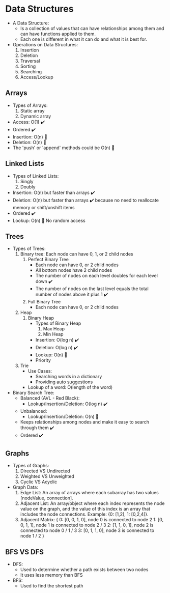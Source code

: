 # Data Structures

- A Data Structure:
  - Is a collection of values that can have relationships among them and can have functions applied to them.
  - Each one is different in what it can do and what it is best for.
- Operations on Data Structures:
  1. Insertion
  2. Deletion
  3. Traversal
  4. Sorting
  5. Searching
  6. Access/Lookup

## Arrays

- Types of Arrays:
  1. Static array
  2. Dynamic array
- Access: O(1) ✔️
- Ordered ✔️
- Insertion: O(n) 🔴
- Deletion: O(n) 🔴
- The 'push' or 'append' methods could be O(n) 🔴

## Linked Lists

- Types of Linked Lists:
  1. Singly
  2. Doubly
- Insertion: O(n) but faster than arrays ✔️
- Deletion: O(n) but faster than arrays ✔️
  because no need to reallocate memory or shift/unshift items
- Ordered ✔️
- Lookup: O(n) 🔴
  No random access

## Trees

- Types of Trees:
  1. Binary tree: Each node can have 0, 1, or 2 child nodes
     1. Perfect Binary Tree
        - Each node can have 0, or 2 child nodes
        - All bottom nodes have 2 child nodes
        - The number of nodes on each level doubles for each level down ✔️
        - The number of nodes on the last level equals the total number of nodes above it plus 1 ✔️
     2. Full Binary Tree
        - Each node can have 0, or 2 child nodes
  2. Heap
     1. Binary Heap
        - Types of Binary Heap
          1. Max Heap
          2. Min Heap
        - Insertion: O(log n) ✔️
        - Deletion: O(log n) ✔️
        - Lookup: O(n) 🔴
        - Priority
  3. Trie
     - Use Cases:
       - Searching words in a dictionary
       - Providing auto suggestions
     - Lookup of a word: O(length of the word)
- Binary Search Tree:
  - Balanced (AVL - Red Black):
    - Lookup/Insertion/Deletion: O(log n) ✔️
  - Unbalanced:
    - Lookup/Insertion/Deletion: O(n) 🔴
  - Keeps relationships among nodes and make it easy to search through them ✔️
  - Ordered ✔️

## Graphs

- Types of Graphs:
  1. Directed VS Undirected
  2. Weighted VS Unweighted
  3. Cyclic VS Acyclic
- Graph Data:
  1. Edge List: An array of arrays where each subarray has two values [nodeValue, connection].
  2. Adjacent List: An array/object where each index represents the node value on the graph, and the value of this index is an array that includes the node connections. Example: {0: [1,2], 1: [0,2,4]}.
  3. Adjacent Matrix:
     {
     0: [0, 0, 1, 0], node 0 is connected to node 2
     1: [0, 0, 1, 1], node 1 is connected to node 2 / 3
     2: [1, 1, 0, 1], node 2 is connected to node 0 / 1 / 3
     3: [0, 1, 1, 0], node 3 is connected to node 1 / 2
     }

## BFS VS DFS

- DFS:
  - Used to determine whether a path exists between two nodes
  - It uses less memory than BFS
- BFS:
  - Used to find the shortest path
